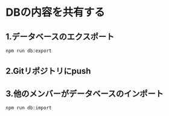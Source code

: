 # DBの内容を共有する
## 1.データベースのエクスポート
```bash
npm run db:export
```

## 2.Gitリポジトリにpush

## 3.他のメンバーがデータベースのインポート
```bash
npm run db:import
```
